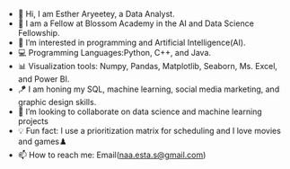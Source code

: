 - 👋 Hi, I am Esther Aryeetey, a Data Analyst.
- 🌱 I am a Fellow at Blossom Academy in the AI and Data Science Fellowship.
- 💞️ I’m interested in programming and Artificial Intelligence(AI).
- 💻 Programming Languages:Python, C++, and Java.
- 📊 Visualization tools: Numpy, Pandas, Matplotlib, Seaborn, Ms. Excel, and Power BI.
- 🪁 I am honing my SQL, machine learning, social media marketing, and graphic design skills.
- 👀 I’m looking to collaborate on data science and machine learning projects
- 💡 Fun fact: I use a prioritization matrix for scheduling and I love movies and games♟️
- 📫 How to reach me: Email(naa.esta.s@gmail.com)

<!---
Naa-esta/Naa-esta is a ✨ special ✨ repository because its `README.md` (this file) appears on your GitHub profile.
You can click the Preview link to take a look at your changes.
--->
